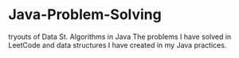 # Java-Problem-Solving
tryouts of Data St. Algorithms in Java
The problems I have solved in LeetCode and data structures I have created in my Java practices.
